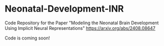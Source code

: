# Neonatal-Development-INR
Code Repository for the Paper "Modeling the Neonatal Brain Development Using Implicit Neural Representations" https://arxiv.org/abs/2408.08647

Code is coming soon!
